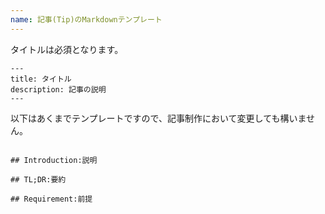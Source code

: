 ```yaml
---
name: 記事(Tip)のMarkdownテンプレート
---
```


タイトルは必須となります。
```
---
title: タイトル
description: 記事の説明
---
```

以下はあくまでテンプレートですので、記事制作において変更しても構いません。

```

## Introduction:説明

## TL;DR:要約

## Requirement:前提

```
